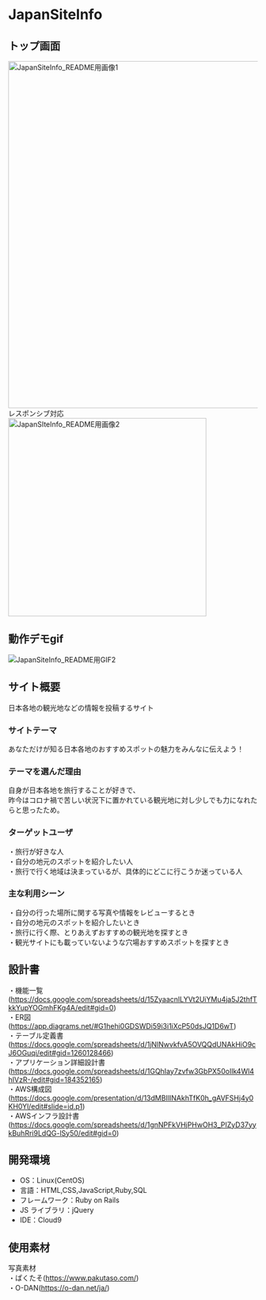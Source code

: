 # JapanSiteInfo

## トップ画面
<img width="700" alt="JapanSiteInfo_README用画像1" src="https://user-images.githubusercontent.com/75191225/113389769-8c836e80-93cb-11eb-9797-7cf304a51965.png"><br>
レスポンシブ対応<br>
<img width="400" alt="JapanSIteInfo_README用画像2" src="https://user-images.githubusercontent.com/75191225/113389945-d2d8cd80-93cb-11eb-8a11-3ceebad28414.png">

## 動作デモgif
![JapanSiteInfo_README用GIF2](https://user-images.githubusercontent.com/75191225/114429340-3e0a7700-9bf8-11eb-8b3e-7e407ded39ff.gif)

## サイト概要

日本各地の観光地などの情報を投稿するサイト

### サイトテーマ

あなただけが知る日本各地のおすすめスポットの魅力をみんなに伝えよう！

### テーマを選んだ理由

自身が日本各地を旅行することが好きで、<br>
昨今はコロナ禍で苦しい状況下に置かれている観光地に対し少しでも力になれたらと思ったため。

### ターゲットユーザ

・旅行が好きな人<br>
・自分の地元のスポットを紹介したい人<br>
・旅行で行く地域は決まっているが、具体的にどこに行こうか迷っている人

### 主な利用シーン

・自分の行った場所に関する写真や情報をレビューするとき<br>
・自分の地元のスポットを紹介したいとき<br>
・旅行に行く際、とりあえずおすすめの観光地を探すとき<br>
・観光サイトにも載っていないような穴場おすすめスポットを探すとき

## 設計書

・機能一覧(https://docs.google.com/spreadsheets/d/15ZyaacnlLYVt2UiYMu4ja5J2thfTkkYupYOGmhFKg4A/edit#gid=0)<br>
・ER図(https://app.diagrams.net/#G1hehi0GDSWDi59i3i1iXcP50dsJQ1D6wT)<br>
・テーブル定義書(https://docs.google.com/spreadsheets/d/1jNlNwvkfvA5OVQQdUNAkHiO9cJ6OGuqi/edit#gid=1260128466)<br>
・アプリケーション詳細設計書(https://docs.google.com/spreadsheets/d/1GQhIay7zvfw3GbPX50oIlk4Wl4hIVzR-/edit#gid=184352165)<br>
・AWS構成図(https://docs.google.com/presentation/d/13dMBIlINAkhTfK0h_gAVFSHj4y0KH0Yl/edit#slide=id.p1)<br>
・AWSインフラ設計書(https://docs.google.com/spreadsheets/d/1gnNPFkVHjPHwOH3_PIZyD37yykBuhRri9LdQG-lSy50/edit#gid=0)<br>

## 開発環境

- OS：Linux(CentOS)
- 言語：HTML,CSS,JavaScript,Ruby,SQL
- フレームワーク：Ruby on Rails
- JS ライブラリ：jQuery
- IDE：Cloud9

## 使用素材

写真素材<br>
・ぱくたそ(https://www.pakutaso.com/)<br>
・O-DAN(https://o-dan.net/ja/)
